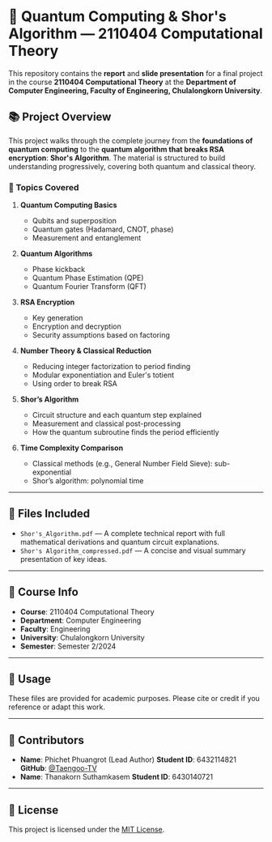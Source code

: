 # 🧠 Quantum Computing & Shor's Algorithm — 2110404 Computational Theory

This repository contains the **report** and **slide presentation** for a final project in the course **2110404 Computational Theory** at the **Department of Computer Engineering, Faculty of Engineering, Chulalongkorn University**.

## 📚 Project Overview

This project walks through the complete journey from the **foundations of quantum computing** to the **quantum algorithm that breaks RSA encryption**: **Shor's Algorithm**. The material is structured to build understanding progressively, covering both quantum and classical theory.

### 🔹 Topics Covered

1. **Quantum Computing Basics**
   - Qubits and superposition
   - Quantum gates (Hadamard, CNOT, phase)
   - Measurement and entanglement

2. **Quantum Algorithms**
   - Phase kickback
   - Quantum Phase Estimation (QPE)
   - Quantum Fourier Transform (QFT)

3. **RSA Encryption**
   - Key generation
   - Encryption and decryption
   - Security assumptions based on factoring

4. **Number Theory & Classical Reduction**
   - Reducing integer factorization to period finding
   - Modular exponentiation and Euler's totient
   - Using order to break RSA

5. **Shor’s Algorithm**
   - Circuit structure and each quantum step explained
   - Measurement and classical post-processing
   - How the quantum subroutine finds the period efficiently

6. **Time Complexity Comparison**
   - Classical methods (e.g., General Number Field Sieve): sub-exponential
   - Shor’s algorithm: polynomial time

---

## 📂 Files Included

- `Shor's_Algorithm.pdf` — A complete technical report with full mathematical derivations and quantum circuit explanations.
- `Shor's Algorithm_compressed.pdf` — A concise and visual summary presentation of key ideas.

---

## 🏫 Course Info

- **Course**: 2110404 Computational Theory  
- **Department**: Computer Engineering  
- **Faculty**: Engineering  
- **University**: Chulalongkorn University  
- **Semester**: Semester 2/2024

---

## 📌 Usage

These files are provided for academic purposes. Please cite or credit if you reference or adapt this work.

---

## 🤝 Contributors

- **Name**: Phichet Phuangrot (Lead Author)
  **Student ID**: 6432114821
  **GitHub**: [@Taengoo-TV](https://github.com/Taengoo-TV)
- **Name**: Thanakorn Suthamkasem 
  **Student ID**: 6430140721

---

## 📝 License

This project is licensed under the [MIT License](LICENSE).
